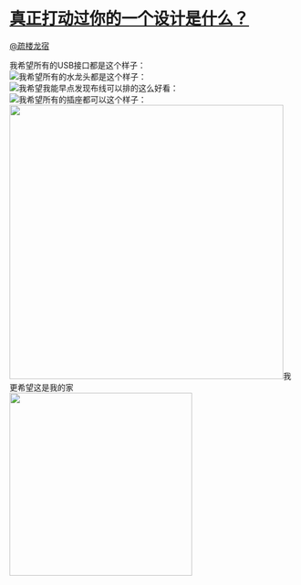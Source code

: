 
#  [真正打动过你的一个设计是什么？](https://zhihu.com/questions/20093223)



[@疏楼龙宿](https://zhihu.com/people/0a2a9cd7e011a30986b8f2a2a24f1eec)

我希望所有的USB接口都是这个样子：<br><img src="http://pic3.zhimg.com/50/a11a1618967dee3adb3fcd238981be66_b.jpg" class="content_image">我希望所有的水龙头都是这个样子：<br><img src="http://pic4.zhimg.com/50/ad21a69a94827a9b527a971b39b59877_b.jpg" class="content_image">我希望我能早点发现布线可以排的这么好看：<br><img src="http://pic1.zhimg.com/50/d031c2f23a6e11a26eac41e5462fd690_b.jpg" class="content_image">我希望所有的插座都可以这个样子：<br><img src="http://pic2.zhimg.com/50/cbb1ed9f34bdc9e10f69685680248ac9_b.jpg" data-rawwidth="480" data-rawheight="480" class="origin_image zh-lightbox-thumb" width="480" data-original="http://pic2.zhimg.com/50/cbb1ed9f34bdc9e10f69685680248ac9_r.jpg">我更希望这是我的家<br><img src="http://pic2.zhimg.com/50/5ecac8c8a26a15ff66a817483ff9c975_b.jpg" data-rawwidth="320" data-rawheight="497" class="content_image" width="320">